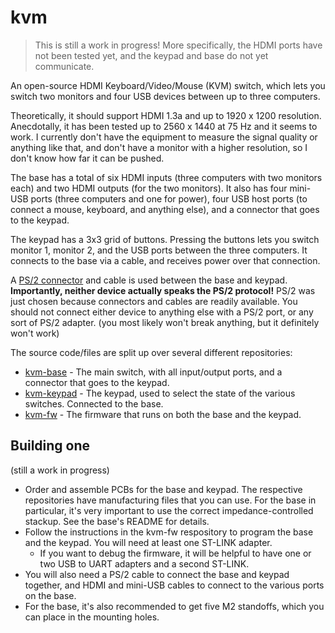 # kvm
> This is still a work in progress! More specifically, the HDMI ports have not been tested yet, and the keypad and base do not yet communicate.

An open-source HDMI Keyboard/Video/Mouse (KVM) switch, which lets you switch two monitors and four USB devices between up to three computers.

Theoretically, it should support HDMI 1.3a and up to 1920 x 1200 resolution. Anecdotally, it has been tested up to 2560 x 1440 at 75 Hz and it seems to work. I currently don't have the equipment to measure the signal quality or anything like that, and don't have a monitor with a higher resolution, so I don't know how far it can be pushed.

The base has a total of six HDMI inputs (three computers with two monitors each) and two HDMI outputs (for the two monitors). It also has four mini-USB ports (three computers and one for power), four USB host ports (to connect a mouse, keyboard, and anything else), and a connector that goes to the keypad.

The keypad has a 3x3 grid of buttons. Pressing the buttons lets you switch monitor 1, monitor 2, and the USB ports between the three computers. It connects to the base via a cable, and receives power over that connection.

A [PS/2 connector](https://en.wikipedia.org/wiki/PS/2_port) and cable is used between the base and keypad. **Importantly, neither device actually speaks the PS/2 protocol!** PS/2 was just chosen because connectors and cables are readily available. You should not connect either device to anything else with a PS/2 port, or any sort of PS/2 adapter. (you most likely won't break anything, but it definitely won't work)

The source code/files are split up over several different repositories:
* [kvm-base](https://github.com/thatoddmailbox/kvm-base) - The main switch, with all input/output ports, and a connector that goes to the keypad.
* [kvm-keypad](https://github.com/thatoddmailbox/kvm-keypad) - The keypad, used to select the state of the various switches. Connected to the base.
* [kvm-fw](https://github.com/thatoddmailbox/kvm-fw) - The firmware that runs on both the base and the keypad.

## Building one
(still a work in progress)

* Order and assemble PCBs for the base and keypad. The respective repositories have manufacturing files that you can use. For the base in particular, it's very important to use the correct impedance-controlled stackup. See the base's README for details.
* Follow the instructions in the kvm-fw respository to program the base and the keypad. You will need at least one ST-LINK adapter.
	* If you want to debug the firmware, it will be helpful to have one or two USB to UART adapters and a second ST-LINK.
* You will also need a PS/2 cable to connect the base and keypad together, and HDMI and mini-USB cables to connect to the various ports on the base.
* For the base, it's also recommended to get five M2 standoffs, which you can place in the mounting holes.

